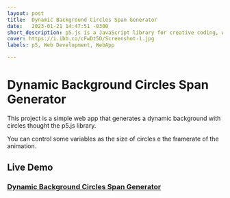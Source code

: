```yaml
---
layout: post
title:  Dynamic Background Circles Span Generator
date:   2023-01-21 14:47:51 -0300
short_description: p5.js is a JavaScript library for creative coding, with a focus on making coding accessible and inclusive for artists, designers, educators, beginners, and anyone else! 
cover: https://i.ibb.co/cFwDt5D/Screenshot-1.jpg
labels: p5, Web Development, WebApp

---
```



# Dynamic Background Circles Span Generator

This project is a simple web app that generates a dynamic background with circles thought the p5.js library.

You can control some variables as the size of circles e the framerate of the animation.

## Live Demo

### [Dynamic Background Circles Span Generator](https://lucasgeron.github.io/p5/dynamic-background-circles-span-generator)